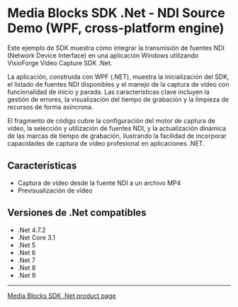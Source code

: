 # Media Blocks SDK .Net - NDI Source Demo (WPF, cross-platform engine)

Este ejemplo de SDK muestra cómo integrar la transmisión de fuentes NDI (Network Device Interface) en una aplicación Windows utilizando VisioForge Video Capture SDK .Net.

La aplicación, construida con WPF (.NET), muestra la inicialización del SDK, el listado de fuentes NDI disponibles y el manejo de la captura de vídeo con funcionalidad de inicio y parada. Las características clave incluyen la gestión de errores, la visualización del tiempo de grabación y la limpieza de recursos de forma asíncrona.

El fragmento de código cubre la configuración del motor de captura de vídeo, la selección y utilización de fuentes NDI, y la actualización dinámica de las marcas de tiempo de grabación, ilustrando la facilidad de incorporar capacidades de captura de vídeo profesional en aplicaciones .NET.

## Características

- Captura de vídeo desde la fuente NDI a un archivo MP4
- Previsualización de vídeo

## Versiones de .Net compatibles

- .Net 4.7.2
- .Net Core 3.1
- .Net 5
- .Net 6
- .Net 7
- .Net 8
- .Net 9

---

[Media Blocks SDK .Net product page](https://www.visioforge.com/media-blocks-sdk)
